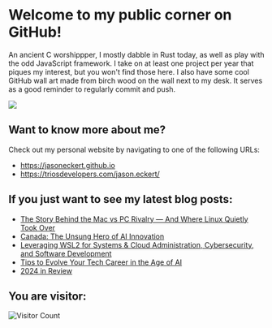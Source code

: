 # Welcome to my public corner on GitHub! 
An ancient C worshippper, I mostly dabble in Rust today, as well as play with the odd JavaScript framework.
I take on at least one project per year that piques my interest, but you won't find those here. 
I also have some cool GitHub wall art made from birch wood on the wall next to my desk. It serves as a good reminder to regularly commit and push.

![](https://jasoneckert.github.io/myblog/2023-in-review/invertocat.png?raw=true)

## Want to know more about me? 
Check out my personal website by navigating to one of the following URLs:
- https://jasoneckert.github.io
- https://triosdevelopers.com/jason.eckert/

## If you just want to see my latest blog posts:
<!-- BLOG-POST-LIST:START -->
- [The Story Behind the Mac vs PC Rivalry — And Where Linux Quietly Took Over](https://jasoneckert.github.io/myblog/mac-vs-pc/)
- [Canada: The Unsung Hero of AI Innovation](https://jasoneckert.github.io/myblog/canadian-ai/)
- [Leveraging WSL2 for Systems &amp; Cloud Administration, Cybersecurity, and Software Development](https://jasoneckert.github.io/myblog/wsl2/)
- [Tips to Evolve Your Tech Career in the Age of AI](https://jasoneckert.github.io/myblog/ai-in-tech/)
- [2024 in Review](https://jasoneckert.github.io/myblog/2024-in-review/)
<!-- BLOG-POST-LIST:END -->

<!--
**jasoneckert/jasoneckert** is a ✨ _special_ ✨ repository because its `README.md` (this file) appears on your GitHub profile.

Here are some ideas to get you started:

- 🔭 I’m currently working on ...
- 🌱 I’m currently learning ...
- 👯 I’m looking to collaborate on ...
- 🤔 I’m looking for help with ...
- 💬 Ask me about ...
- 📫 How to reach me: ...
- 😄 Pronouns: ...
- ⚡ Fun fact: ...
-->
## You are visitor: 
![Visitor Count](https://profile-counter.glitch.me/jasoneckert/count.svg)
